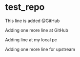 # test_repo

This line is added @GitHub

Adding one more line at GitHub

Adding line at my local pc

Adding one more line for upstream
